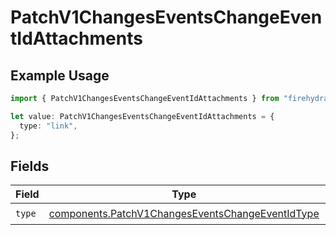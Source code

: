 # PatchV1ChangesEventsChangeEventIdAttachments

## Example Usage

```typescript
import { PatchV1ChangesEventsChangeEventIdAttachments } from "firehydrant-typescript-sdk/models/components";

let value: PatchV1ChangesEventsChangeEventIdAttachments = {
  type: "link",
};
```

## Fields

| Field                                                                                                                | Type                                                                                                                 | Required                                                                                                             | Description                                                                                                          |
| -------------------------------------------------------------------------------------------------------------------- | -------------------------------------------------------------------------------------------------------------------- | -------------------------------------------------------------------------------------------------------------------- | -------------------------------------------------------------------------------------------------------------------- |
| `type`                                                                                                               | [components.PatchV1ChangesEventsChangeEventIdType](../../models/components/patchv1changeseventschangeeventidtype.md) | :heavy_check_mark:                                                                                                   | N/A                                                                                                                  |